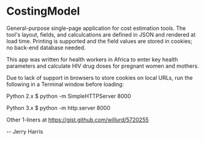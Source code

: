 # CostingModel

General-purpose single-page application for cost estimation tools. The tool's layout, fields, and calculcations are defined in JSON and rendered at load time. Printing is supported and the field values are stored in cookies; no back-end database needed. 

This app was written for health workers in Africa to enter key health parameters and calculate HIV drug doses for pregnant women and mothers.

Due to lack of support in browsers to store cookies on local URLs, run the following in a Terminal window before loading:

Python 2.x
$ python -m SimpleHTTPServer 8000

Python 3.x
$ python -m http.server 8000

Other 1-liners at https://gist.github.com/willurd/5720255

-- Jerry Harris

